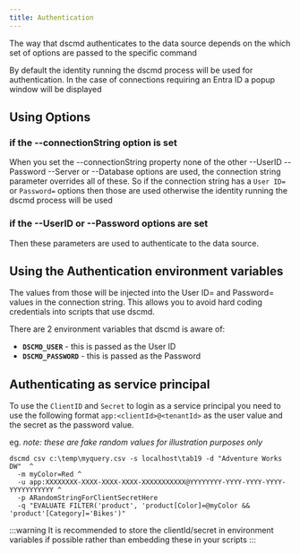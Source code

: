 ```yaml
---
title: Authentication
---
```


The way that dscmd authenticates to the data source depends on the which set of options are passed to the specific command

By default the identity running the dscmd process will be used for authentication. In the case of connections requiring an Entra ID a popup window will be displayed

## Using Options

### if the --connectionString option is set
When you set the --connectionString property none of the other --UserID --Password --Server or --Database options are used, the connection string parameter overrides all of these. So if the connection string has a `User ID=` or `Password=` options then those are used otherwise the identity running the dscmd process will be used 

### if the  --UserID or --Password options are set
Then these parameters are used to authenticate to the data source.

## Using the Authentication environment variables
The values from those will be injected into the User ID= and Password= values in the connection string. This allows you to avoid hard coding credentials into scripts that use dscmd.

There are 2 environment variables that dscmd is aware of:

* **`DSCMD_USER`** - this is passed as the User ID
* **`DSCMD_PASSWORD`** - this is passed as the Password

## Authenticating as service principal

To use the `ClientID` and `Secret` to login as a service principal you need to use the following format `app:<clientId>@<tenantId>` as the user value and the secret as the password value. 

eg. *note: these are fake random values for illustration purposes only*
```
dscmd csv c:\temp\myquery.csv -s localhost\tab19 -d "Adventure Works DW"  ^
  -m myColor=Red ^
  -u app:XXXXXXXX-XXXX-XXXX-XXXX-XXXXXXXXXXX@YYYYYYYY-YYYY-YYYY-YYYY-YYYYYYYYYYY ^
  -p ARandomStringForClientSecretHere
  -q "EVALUATE FILTER('product', 'product[Color]=@myColor && 'product'[Category]='Bikes')"
```

:::warning
It is recommended to store the clientId/secret in environment variables if possible rather than embedding these in your scripts
:::

